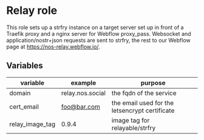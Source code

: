 # Relay role

This role sets up a strfry instance on a target server set up in front of a Traefik proxy and a nginx server for Webflow proxy_pass. Websocket and application/nostr+json requests are sent to strfry, the rest to our Webflow page at https://nos-relay.webflow.io/. 

## Variables

| variable     | example            | purpose                    |
| ------------ | ------------------ | -------------------------- |
| domain       | relay.nos.social   | the fqdn of the service    |
| cert_email   | foo@bar.com        | the email used for the letsencrypt certificate |
| relay_image_tag | 0.9.4           | image tag for relayable/strfry |
